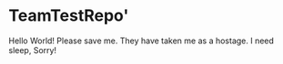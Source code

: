 # TeamTestRepo'
Hello World!
Please save me. They have taken me as a hostage.
I need sleep, Sorry!

